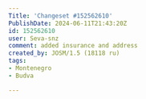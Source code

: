 ```yaml
---
Title: 'Changeset #152562610'
PublishDate: 2024-06-11T21:43:20Z
id: 152562610
user: Seva-snz
comment: added insurance and address
created_by: JOSM/1.5 (18118 ru)
tags:
- Montenegro
- Budva

---
```

